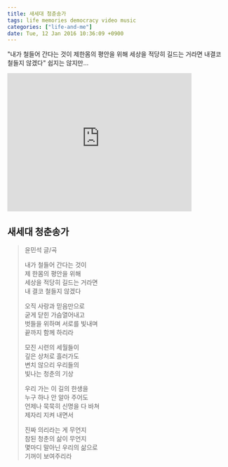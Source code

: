 ```yaml
---
title: 새세대 청춘송가
tags: life memories democracy video music
categories: ["life-and-me"]
date: Tue, 12 Jan 2016 10:36:09 +0900
---
```

"내가 철들어 간다는 것이 제한몸의 평안을 위해 세상을 적당히 길드는 거라면 내결코 철들지 않겠다" 쉽지는 않지만...

<iframe class="fit" width="420" height="315" src="https://www.youtube.com/embed/-1CQIUrwSJA" frameborder="0" allowfullscreen></iframe>

## 새세대 청춘송가

> 윤민석 글/곡
> 
> 내가 철들어 간다는 것이<br/>
> 제 한몸의 평안을 위해<br/>
> 세상을 적당히 길드는 거라면<br/>
> 내 결코 철들지 않겠다<br/>
> 
> 오직 사랑과 믿음만으로<br/>
> 굳게 닫힌 가슴열어내고<br/>
> 벗들을 위하며 서로를 빛내며<br/>
> 끝까지 함께 하리라<br/>
> 
> 모진 시련의 세월들이<br/>
> 깊은 상처로 흘러가도<br/>
> 변치 않으리 우리들의<br/>
> 빛나는 청춘의 기상<br/>
> 
> 우리 가는 이 길의 한생을<br/>
> 누구 하나 안 알아 주어도<br/>
> 언제나 묵묵히 신명을 다 바쳐<br/>
> 제자리 지켜 내면서<br/>
> 
> 진짜 의리라는 게 무언지<br/>
> 참된 청춘의 삶이 무언지<br/>
> 몇마디 말아닌 우리의 삶으로<br/>
> 기꺼이 보여주리라<br/>

